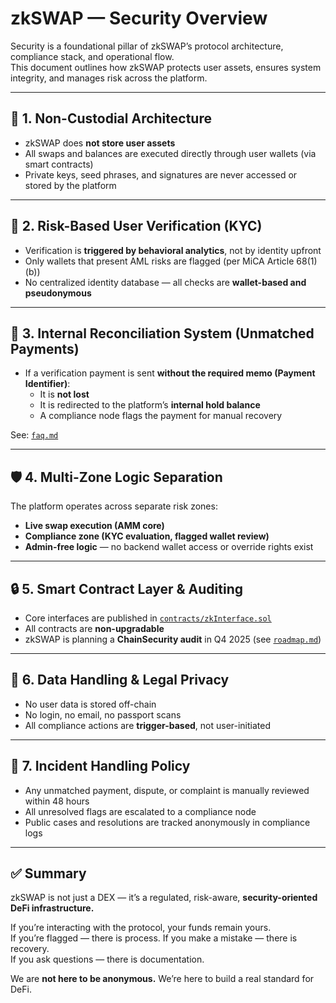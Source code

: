 # zkSWAP — Security Overview

Security is a foundational pillar of zkSWAP’s protocol architecture, compliance stack, and operational flow.  
This document outlines how zkSWAP protects user assets, ensures system integrity, and manages risk across the platform.

---

## 🔐 1. Non-Custodial Architecture

- zkSWAP does **not store user assets**
- All swaps and balances are executed directly through user wallets (via smart contracts)
- Private keys, seed phrases, and signatures are never accessed or stored by the platform

---

## 🧠 2. Risk-Based User Verification (KYC)

- Verification is **triggered by behavioral analytics**, not by identity upfront
- Only wallets that present AML risks are flagged (per MiCA Article 68(1)(b))
- No centralized identity database — all checks are **wallet-based and pseudonymous**

---

## 🧾 3. Internal Reconciliation System (Unmatched Payments)

- If a verification payment is sent **without the required memo (Payment Identifier)**:
  - It is **not lost**
  - It is redirected to the platform’s **internal hold balance**
  - A compliance node flags the payment for manual recovery

See: [`faq.md`](./faq.md)

---

## 🛡️ 4. Multi-Zone Logic Separation

The platform operates across separate risk zones:

- **Live swap execution (AMM core)**  
- **Compliance zone (KYC evaluation, flagged wallet review)**  
- **Admin-free logic** — no backend wallet access or override rights exist

---

## 🔒 5. Smart Contract Layer & Auditing

- Core interfaces are published in [`contracts/zkInterface.sol`](../contracts/zkInterface.sol)
- All contracts are **non-upgradable**
- zkSWAP is planning a **ChainSecurity audit** in Q4 2025 (see [`roadmap.md`](./roadmap.md))

---

## 🧰 6. Data Handling & Legal Privacy

- No user data is stored off-chain  
- No login, no email, no passport scans  
- All compliance actions are **trigger-based**, not user-initiated

---

## 🚨 7. Incident Handling Policy

- Any unmatched payment, dispute, or complaint is manually reviewed within 48 hours  
- All unresolved flags are escalated to a compliance node  
- Public cases and resolutions are tracked anonymously in compliance logs

---

## ✅ Summary

zkSWAP is not just a DEX — it’s a regulated, risk-aware, **security-oriented DeFi infrastructure.**

If you’re interacting with the protocol, your funds remain yours.  
If you’re flagged — there is process. If you make a mistake — there is recovery.  
If you ask questions — there is documentation.

We are **not here to be anonymous.** We’re here to build a real standard for DeFi.

